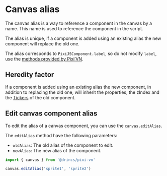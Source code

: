 # Canvas alias

The canvas alias is a way to reference a component in the canvas by a name. This name is used to reference the component in the script.

The alias is unique, if a component is added using an existing alias the new component will replace the old one.

The alias corresponds to `PixiJSComponent.label`, so do not modify `label`, use the [methods provided by Pixi’VN](/start/canvas-functions.md).

## Heredity factor

If a component is added using an existing alias the new component, in addition to replacing the old one, will inherit the properties, the zIndex and the [Tickers](/start/canvas-tickers-functions.md) of the old component.

## Edit canvas component alias

To edit the alias of a canvas component, you can use the `canvas.editAlias`.

The `editAlias` method have the following parameters:

* `oldAlias`: The old alias of the component to edit.
* `newAlias`: The new alias of the component.

```typescript
import { canvas } from '@drincs/pixi-vn'

canvas.editAlias('sprite1', 'sprite2')
```
